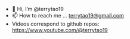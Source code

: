 - 👋 Hi, I’m @terrytao19
- 📫 How to reach me ... terrytao19@gmail.com
- Videos correspond to github repos: https://www.youtube.com/@terrytao19

<!---
terrytao19/terrytao19 is a ✨ special ✨ repository because its `README.md` (this file) appears on your GitHub profile.
You can click the Preview link to take a look at your changes.
--->
